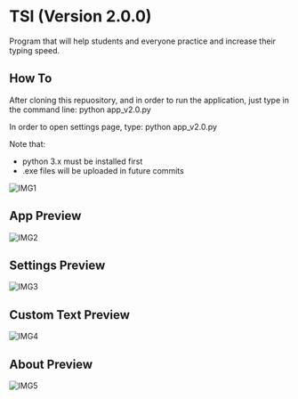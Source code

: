 # TSI (Version 2.0.0)
Program that will help students and everyone practice and increase their typing speed.

## How To

After cloning this repuository, and in order to run the application, just type in the command line: 
python app_v2.0.py

In order to open settings page, type:
python app_v2.0.py

Note that:
- python 3.x must be installed first
- .exe files will be uploaded in future commits

![IMG1](https://z-p3-scontent.ftun6-1.fna.fbcdn.net/v/t1.15752-9/118580571_1493939067660439_6125013222842830874_n.png?_nc_cat=105&_nc_sid=b96e70&_nc_ohc=Uzk2_TK1KK0AX-W5Amc&_nc_ht=z-p3-scontent.ftun6-1.fna&oh=5e48150093c7a77bdb806fea085a89d8&oe=5F70EB8B)

## App Preview

![IMG2](https://z-p3-scontent.ftun6-1.fna.fbcdn.net/v/t1.15752-9/118566505_2623489101315184_14490849271380032_n.png?_nc_cat=110&_nc_sid=b96e70&_nc_ohc=cToSkDyhM_UAX84u56J&_nc_ht=z-p3-scontent.ftun6-1.fna&oh=ab941a261abef17c5b67d36515d3dd18&oe=5F700EB3)

## Settings Preview

![IMG3](https://z-p3-scontent.ftun6-1.fna.fbcdn.net/v/t1.15752-9/118588451_1652264971596783_7977992025263211814_n.png?_nc_cat=110&_nc_sid=b96e70&_nc_ohc=nNdyL6XuT44AX-MHTTW&_nc_ht=z-p3-scontent.ftun6-1.fna&oh=472b7299bd46029429a6d24a82615a2b&oe=5F70F1F4)

## Custom Text Preview

![IMG4](https://z-p3-scontent.ftun6-1.fna.fbcdn.net/v/t1.15752-9/118560931_320086209048517_7496966804044548463_n.png?_nc_cat=107&_nc_sid=b96e70&_nc_ohc=yvlYbxq48oYAX-YBVFM&_nc_ht=z-p3-scontent.ftun6-1.fna&oh=9e6bdf66cc4727bc94b6ebecc8498096&oe=5F6FC6CA)

## About Preview

![IMG5](https://z-p3-scontent.ftun6-1.fna.fbcdn.net/v/t1.15752-9/118622136_362391851585763_4399887185773225588_n.png?_nc_cat=110&_nc_sid=b96e70&_nc_ohc=3JD-7JQf6y8AX-yTo-V&_nc_ht=z-p3-scontent.ftun6-1.fna&oh=58aa63867d29d23e818e58021f1da4b5&oe=5F71FED5)
